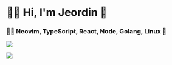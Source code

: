<!--
**Jeordman/Jeordman** is a ✨ _special_ ✨ repository because its `README.md` (this file) appears on your GitHub profile.

Here are some ideas to get you started:

- 🔭 I’m currently working on ...
- 🌱 I’m currently learning ...
- 👯 I’m looking to collaborate on ...
- 🤔 I’m looking for help with ...
- 💬 Ask me about ...
- 📫 How to reach me: ...
- 😄 Pronouns: ...
- ⚡ Fun fact: ...
-->

# 🌲🦾 Hi, I'm Jeordin 🧘

### 👨‍💻 Neovim, TypeScript, React, Node, Golang, Linux  💖

![](https://media.giphy.com/media/UPfwlZTVCBZPIO5Bwp/giphy.gif)




![](https://media.giphy.com/media/7bZOgu8hW9p4T4mFTm/giphy.gif)
